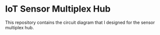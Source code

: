 # IoT Sensor Multiplex Hub

This repository contains the circuit diagram that I designed for the sensor multiplex hub.
